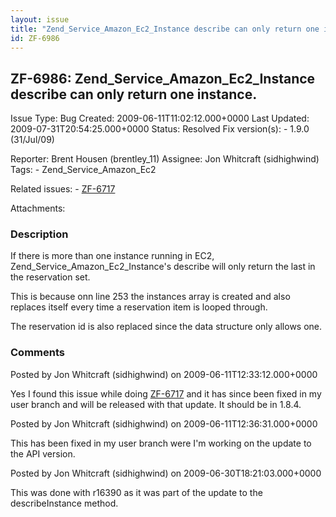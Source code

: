 ```yaml
---
layout: issue
title: "Zend_Service_Amazon_Ec2_Instance describe can only return one instance."
id: ZF-6986
---
```


ZF-6986: Zend\_Service\_Amazon\_Ec2\_Instance describe can only return one instance.
------------------------------------------------------------------------------------

 Issue Type: Bug Created: 2009-06-11T11:02:12.000+0000 Last Updated: 2009-07-31T20:54:25.000+0000 Status: Resolved Fix version(s): - 1.9.0 (31/Jul/09)
 
 Reporter:  Brent Housen (brentley\_11)  Assignee:  Jon Whitcraft (sidhighwind)  Tags: - Zend\_Service\_Amazon\_Ec2
 
 Related issues: - [ZF-6717](/issues/browse/ZF-6717)
 
 Attachments: 
### Description

If there is more than one instance running in EC2, Zend\_Service\_Amazon\_Ec2\_Instance's describe will only return the last in the reservation set.

This is because onn line 253 the instances array is created and also replaces itself every time a reservation item is looped through.

The reservation id is also replaced since the data structure only allows one.

 

 

### Comments

Posted by Jon Whitcraft (sidhighwind) on 2009-06-11T12:33:12.000+0000

Yes I found this issue while doing [ZF-6717](http://framework.zend.com/issues/browse/ZF-6717) and it has since been fixed in my user branch and will be released with that update. It should be in 1.8.4.

 

 

Posted by Jon Whitcraft (sidhighwind) on 2009-06-11T12:36:31.000+0000

This has been fixed in my user branch were I'm working on the update to the API version.

 

 

Posted by Jon Whitcraft (sidhighwind) on 2009-06-30T18:21:03.000+0000

This was done with r16390 as it was part of the update to the describeInstance method.

 

 